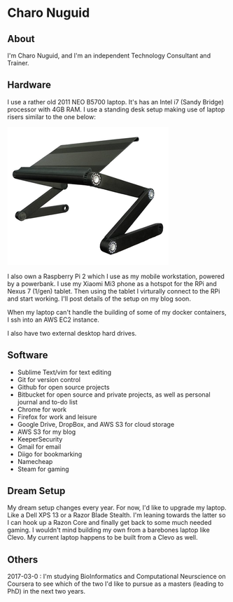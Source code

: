 # Charo Nuguid

##  About

I'm Charo Nuguid, and I'm an independent Technology Consultant and Trainer.

## Hardware

I use a rather old 2011 NEO B5700 laptop. It's has an Intel i7 (Sandy Bridge) processor with 4GB RAM. I use a standing desk setup making use of laptop risers similar to the one below:

![A laptop riser similar to what I use.](images/riser.png)

I also own a Raspberry Pi 2 which I use as my mobile workstation, powered by a powerbank. I use my Xiaomi Mi3 phone as a hotspot for the RPi and Nexus 7 (1/gen) tablet. Then using the tablet I virturally connect to the RPi and start working. I'll post details of the setup on my blog soon.

When my laptop can't handle the building of some of my docker containers, I ssh into an AWS EC2 instance.

I also have two external desktop hard drives.

## Software

* Sublime Text/vim for text editing
* Git for version control
* Github for open source projects
* Bitbucket for open source and private projects, as well as personal journal and to-do list
* Chrome for work
* Firefox for work and leisure
* Google Drive, DropBox, and AWS S3 for cloud storage
* AWS S3 for my blog
* KeeperSecurity
* Gmail for email
* Diigo for bookmarking
* Namecheap
* Steam for gaming

## Dream Setup

My dream setup changes every year. For now, I'd like to upgrade my laptop. Like a Dell XPS 13 or a Razor Blade Stealth. I'm leaning towards the latter so I can hook up a Razon Core and finally get back to some much needed gaming. I wouldn't mind building my own from a barebones laptop like Clevo. My current laptop happens to be built from a Clevo as well.

## Others

2017-03-0 : I'm studying BioInformatics and Computational Neurscience on Coursera to see which of the two I'd like to pursue as a masters (leading to PhD) in the next two years.